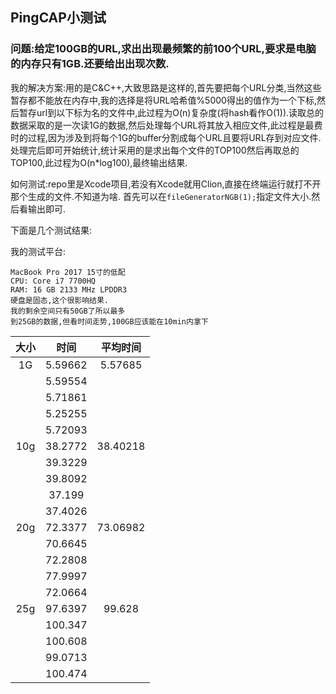 ## PingCAP小测试
### 问题:给定100GB的URL,求出出现最频繁的前100个URL,要求是电脑的内存只有1GB.还要给出出现次数.
我的解决方案:用的是C&C++,大致思路是这样的,首先要把每个URL分类,当然这些暂存都不能放在内存中,我的选择是将URL哈希值%5000得出的值作为一个下标,然后暂存url到以下标为名的文件中,此过程为O(n)复杂度(将hash看作O(1)).读取总的数据采取的是一次读1G的数据,然后处理每个URL将其放入相应文件,此过程是最费时的过程,因为涉及到将每个1G的buffer分割成每个URL且要将URL存到对应文件.处理完后即可开始统计,统计采用的是求出每个文件的TOP100然后再取总的TOP100,此过程为O(n*log100),最终输出结果.

如何测试:repo里是Xcode项目,若没有Xcode就用Clion,直接在终端运行就打不开那个生成的文件.不知道为啥.
首先可以在```fileGeneratorNGB(1);```指定文件大小.然后看输出即可.

下面是几个测试结果:

我的测试平台:

```
MacBook Pro 2017 15寸的低配
CPU: Core i7 7700HQ
RAM: 16 GB 2133 MHz LPDDR3
硬盘是固态,这个很影响结果.
我的剩余空间只有50GB了所以最多
到25GB的数据,但看时间走势,100GB应该能在10min内拿下

```


大小|时间|平均时间
:-: | :-: | :-: 
1G|	5.59662	|5.57685
	|5.59554	|
	|5.71861	|
	|5.25255	|
	|5.72093	|
10g	|38.2772	|38.40218
	|39.3229  |	
	|39.8092	|
	|37.199	|
	|37.4026	|
20g|72.3377  |73.06982
	|70.6645	|
	|72.2808	|
	|77.9997	|
	|72.0664	|
25g|	97.6397|	99.628
	|100.347	|
	|100.608	|
	|99.0713  |	
	|100.474	|